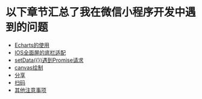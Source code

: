 <!--
 * @Author: kendrick任
 * @Date: 2020-12-18 09:55:07
 * @LastEditTime: 2020-12-25 13:13:45
 * @Description: 版本申明
 * @FilePath: \gitbook\wxapp\CommonQuestion\README.md
 * @
-->
# 以下章节汇总了我在微信小程序开发中遇到的问题

- [Echarts的使用](UseEcharts.md)
- [IOS全面屏的底栏适配](FullScreenAdaptation.md)
- [setData({})遇到Promise请求](PromiseRequest.md)
- [canvas绘制](CanvasDraw.md)
- [分享](Share.md)
- [扫码](Scan.md)
- [其他注意事项](Else.md)